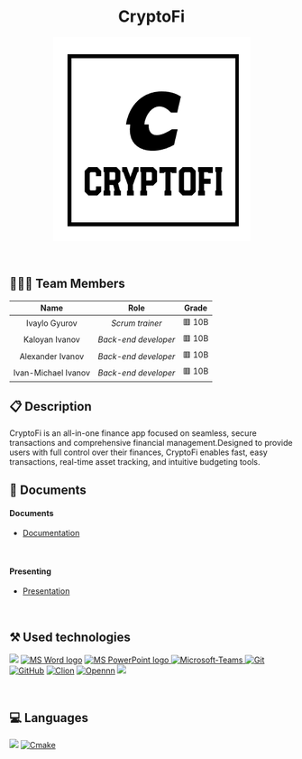<h1 align="center">CryptoFi</h1>

<p align = "center">
  <img src="./Documents/Logo.png"/>
</p>

<br>

## 👨🏻‍💻 Team Members

| **Name** | **Role** | **Grade** |
| :---:   | :---: | :---: |
| Ivaylo Gyurov | *Scrum trainer* | 🟥 10B |
| Kaloyan Ivanov | *Back-end developer*  | 🟥 10B |
| Alexander Ivanov | *Back-end developer*  | 🟥 10B |
| Ivan-Michael Ivanov |  *Back-end developer*  | 🟥 10B |

## 📋 Description
CryptoFi is an all-in-one finance app focused on seamless, secure transactions and comprehensive financial management.Designed to provide users with full control over their finances, CryptoFi enables fast, easy transactions, real-time asset tracking, and intuitive budgeting tools. 

## 📝 Documents
<h4>Documents</h4>
  <ul>
    <li> <a href="./Documents/Documentation-CryptoFi.docx">Documentation</a></li>
  </ul> 
  <h4>Presenting</h4>
  <ul>    
    <li><a href="./Documentation/Presentation-CryptoFi.pptx">Presentation</a></li>
  </ul> 

  ## ⚒️ Used technologies
<p align="left">
  <a href="https://visualstudio.microsoft.com/vs/"><img src="https://upload.wikimedia.org/wikipedia/commons/thumb/2/2c/Visual_Studio_Icon_2022.svg/1200px-Visual_Studio_Icon_2022.svg.png" heigh=48px width=48px/></a>
  <a href="https://www.microsoft.com/en-ww/microsoft-365/word"><img src="https://img.icons8.com/fluency/48/000000/microsoft-word-2019.png" alt="MS Word logo" width=48px /></a>
  <a href="https://www.microsoft.com/en-us/microsoft-365/powerpoint"><img src="https://img.icons8.com/fluency/48/000000/microsoft-powerpoint-2019.png" alt="MS PowerPoint logo" width=48px />
  <a href="https://www.microsoft.com/en/microsoft-teams/group-chat-software"><img width="48" height="48" src="https://upload.wikimedia.org/wikipedia/commons/thumb/c/c9/Microsoft_Office_Teams_%282018%E2%80%93present%29.svg/1200px-Microsoft_Office_Teams_%282018%E2%80%93present%29.svg.png" alt="Microsoft-Teams"/>
  <a href="https://git-scm.com/"><img src="https://img.icons8.com/color/48/000000/git.png" alt="Git"/></a>
  <a href="https://git-scm.com/"><img src="https://cdn-icons-png.flaticon.com/512/25/25231.png" alt="GitHub" heigh=48px width=48px/></a>
  <a href="https://www.jetbrains.com/clion/promo/?source=google&medium=cpc&campaign=EMEA_en_EAST_Clion_Branded&term=clion&content=489240780416&gad_source=1&gclid=Cj0KCQjwm5e5BhCWARIsANwm06iSWfcK_Rdllg1EJvKYmLrizI58dSBNgfa5h0qYNWn1IFkl-vdF_CwaAtd4EALw_wcB"><img src="https://encrypted-tbn0.gstatic.com/images?q=tbn:ANd9GcSaka7lSSotMEKd0YG8hwLJmCa1Ic2BwCLnVw&s" alt="Clion" heigh=48px width=48px/></a>
    <a href="https://www.opennn.net/"><img src="https://img.softorage.com/software-logo/opennn.webp" alt="Opennn" heigh=48px width=48px/></a>
  <a><img src="https://upload.wikimedia.org/wikipedia/commons/f/f4/Raylib_logo.png" heigh=48px width=48px/></a>
</p> 
    
## 💻 Languages
<p>
<a><img src="https://upload.wikimedia.org/wikipedia/commons/thumb/1/18/ISO_C%2B%2B_Logo.svg/1200px-ISO_C%2B%2B_Logo.svg.png" heigh=48px width=48px/></a>
<a href="https://cmake.org/"><img src="https://encrypted-tbn0.gstatic.com/images?q=tbn:ANd9GcTVOSlyXTzZ0LAT65X7DYpGfS4PbpbHG84-VQ&s" alt="Cmake" heigh=48px width=48px/></a>
</p>